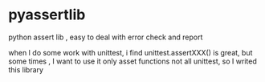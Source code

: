 # pyassertlib
python assert lib , easy to deal with error check and report 


when I do some work with unittest, i find unittest.assertXXX() is great, 
but some times , I want to use it only asset functions not all unittest,
so I writed this library
